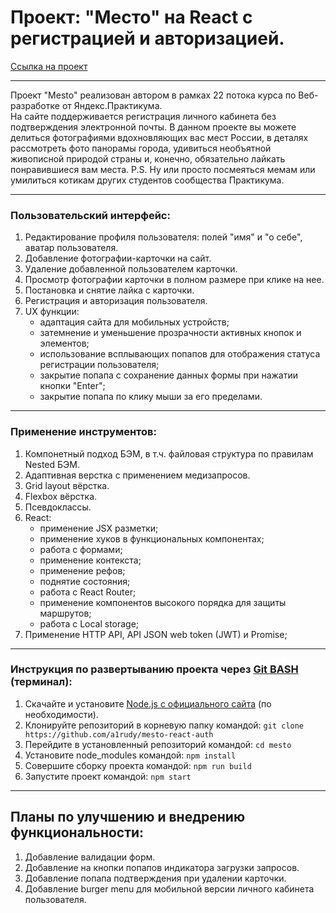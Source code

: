 # Проект: "Место" на React с регистрацией и авторизацией.

[Ссылка на проект](https://a1rudy.github.io/react-mesto-auth/)

------

Проект "Mesto" реализован автором в рамках 22 потока курса по Веб-разработке от Яндекс.Практикума.  
  На сайте поддерживается регистрация личного кабинета без подтверждения электронной почты.
  В данном проекте вы можете делиться фотографиями вдохновляющих вас мест России, в деталях рассмотреть фото панорамы города, удивиться необъятной живописной природой страны и, конечно, обязательно лайкать понравившиеся вам места.
  P.S. Ну или просто посмеяться мемам или умилиться котикам других студентов сообщества Практикума.

------

### Пользовательский интерфейс:
1. Редактирование профиля пользователя: полей "имя" и "о себе", аватар пользователя.
2. Добавление фотографии-карточки на сайт.
3. Удаление добавленной пользователем карточки.
4. Просмотр фотографии карточки в полном размере при клике на нее.
5. Постановка и снятие лайка с карточки.
6. Регистрация и авторизация пользователя.
6. UX функции: 
    * адаптация сайта для мобильных устройств;
    * затемнение и уменьшение прозрачности активных кнопок и элементов;
    * использование всплывающих попапов для отображения статуса регистрации пользователя;
    * закрытие попапа с сохранение данных формы при нажатии кнопки "Enter";
    * закрытие попапа по клику мыши за его пределами.

------

### Применение инструментов:
1. Компонетный подход БЭМ, в т.ч. файловая структура по правилам Nested БЭМ.
2. Адаптивная верстка с применением медизапросов.
3. Grid layout вёрстка.
4. Flexbox вёрстка.
5. Псевдоклассы.
6. React:
    * применение JSX разметки;
    * применение хуков в функциональных компонентах;
    * работа с формами;
    * применение контекста;
    * применение рефов;
    * поднятие состояния;
    * работа с React Router;
    * применение компонентов высокого порядка для защиты маршрутов;
    * работа с Local storage;
7. Применение HTTP API, API JSON web token (JWT) и Promise;

------

### Инструкция по развертыванию проекта через [Git BASH](https://gitforwindows.org/) (терминал):
1. Скачайте и установите [Node.js с официального сайта](https://nodejs.org/en/download/) (по необходимости).
2. Клонируйте репозиторий в корневую папку командой: 
    `git clone https://github.com/a1rudy/mesto-react-auth`
3. Перейдите в установленный репозиторий командой: 
    `cd mesto`
4. Установите node_modules командой: 
    `npm install`
5. Совершите сборку проекта командой: 
    `npm run build`
6. Запустите проект командой: 
    `npm start`

------

## Планы по улучшению и внедрению функциональности:
1. Добавление валидации форм.
2. Добавление на кнопки попапов индикатора загрузки запросов.
3. Добавление попапа подтверждения при удалении карточки.
4. Добавление burger menu для мобильной версии личного кабинета пользователя.